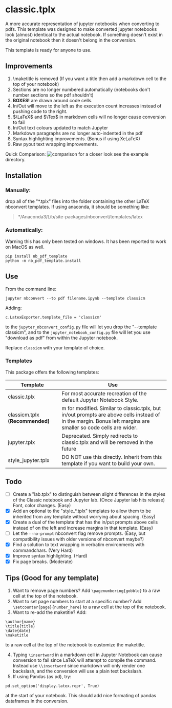 # classic.tplx
A more accurate representation of jupyter notebooks when converting to pdfs.
This template was designed to make converted jupyter notebooks look (almost) identical to the actual notebook. If something doesn't exist in the original notebook then it doesn't belong in the conversion.

This template is ready for anyone to use.

## Improvements
1. \maketitle is removed (If you want a title then add a markdown cell to the top of your notebook)
2. Sections are no longer numbered automatically (notebooks don't number sections so the pdf shouldn't)
3. **BOXES!** are drawn around code cells.
4. In/Out will move to the left as the execution count increases instead of pushing code to the right.
5. $\LaTeX$ and $\Tex$ in markdown cells will no longer cause conversion to fail
6. In/Out text colours updated to match Jupyter
7. Markdown paragraphs are no longer auto-indented in the pdf
8. Syntax highlighting improvements. (Bonus if using XeLaTeX)
9. Raw pyout text wrapping improvements.

Quick Comparison:
![comparison](example/comparison.png)
for a closer look see the example directory.

## Installation

### Manually:
drop all of the "*.tplx" files into the folder containing the other LaTeX nbconvert templates. If using anaconda, it should be something like: 
> */Anaconda3/Lib/site-packages/nbconvert/templates/latex

### Automatically:
Warning this has only been tested on windows. It has been reported to work on MacOS as well.
```
pip install nb_pdf_template
python -m nb_pdf_template.install
```

## Use
From the command line:
```
jupyter nbconvert --to pdf filename.ipynb --template classicm
```

Adding:
```
c.LatexExporter.template_file = 'classicm'
```
to the ```jupyter_nbconvert_config.py``` file will let you drop the "--template classicm", and to the ```jupyter_notebook_config.py``` file will let you use "download as pdf" from within the Jupyter notebook.

Replace ```classicm``` with your template of choice.

### Templates
This package offers the following templates:

Template | Use
---------|-------
classic.tplx | For most accurate recreation of the default Jupyter Notebook Style.
classicm.tplx **(Recommended)**| m for modified. Similar to classic.tplx, but in/out prompts are above cells instead of in the margin. Bonus left margins are smaller so code cells are wider.
jupyter.tplx | Deprecated. Simply redirects to classic.tplx and will be removed in the future
style_jupyter.tplx | DO NOT use this directly. Inherit from this template if you want to build your own.

## Todo
- [ ] Create a "lab.tplx" to distinguish between slight differences in the styles of the Classic notebook and Jupyter lab. (Once Jupyter lab hits release) Font, color changes. (Easy)
- [x] Add an optional to the "style_*.tplx" templates to allow them to be inherited from any template without worrying about spacing. (Easy)
- [x] Create a dual of the template that has the in/put prompts above cells instead of on the left and increase margins in that template. (Easy)
- [ ] Let the ```--no-prompt``` nbconvert flag remove prompts. (Easy, but compatibility issues with older versions of nbconvert maybe?)
- [x] Find a solution to text wrapping in verbatim environments with commandchars. (Very Hard)
- [x] Improve syntax highlighting. (Hard)
- [x] Fix page breaks. (Moderate)

## Tips (Good for any template)
1. Want to remove page numbers? Add ```\pagenumbering{gobble}``` to a raw cell at the top of the notebook.
2. Want to set page numbers to start at a specific number? Add ```\setcounter{page}{number_here}``` to a raw cell at the top of the notebook.
3. Want to re-add the maketitle? Add:
```
\author{name}
\title{title}
\date{date}
\maketitle
```
to a raw cell at the top of the notebook to customize the maketitle.

4. Typing ```\insertword``` in a markdown cell in Jupyter Notebook can cause conversion to fail since LaTeX will attempt to compile the command. Instead use ```\\insertword``` since markdown will only render one backslash, and the conversion will use a plain text backslash.
5. If using Pandas (as pd), try:
```
pd.set_option('display.latex.repr', True)
```
at the start of your notebook. This should add nice formating of pandas dataframes in the conversion.
